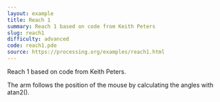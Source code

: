 ```yaml
---
layout: example
title: Reach 1
summary: Reach 1 based on code from Keith Peters
slug: reach1
difficulty: advanced
code: reach1.pde
source: https://processing.org/examples/reach1.html
---
```


Reach 1 based on code from Keith Peters. 

 The arm follows the position of the mouse by calculating the angles with atan2().
